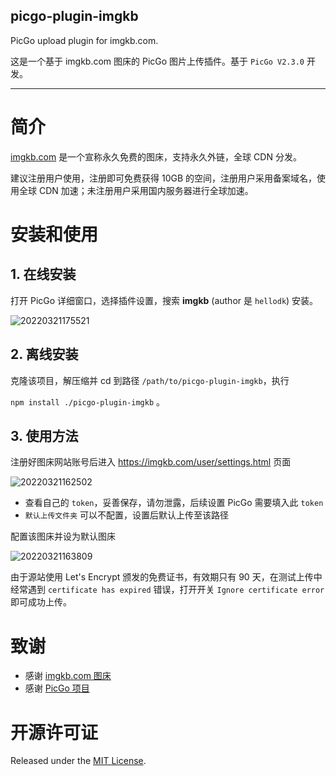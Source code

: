 ## picgo-plugin-imgkb

PicGo upload plugin for imgkb.com.

这是一个基于 imgkb.com 图床的 PicGo 图片上传插件。基于 `PicGo V2.3.0` 开发。

---

# 简介

[imgkb.com](https://imgkb.com/) 是一个宣称永久免费的图床，支持永久外链，全球 CDN 分发。

建议注册用户使用，注册即可免费获得 10GB 的空间，注册用户采用备案域名，使用全球 CDN 加速；未注册用户采用国内服务器进行全球加速。

# 安装和使用

## 1. 在线安装

打开 PicGo 详细窗口，选择插件设置，搜索 **imgkb** (author 是 `hellodk`) 安装。

![20220321175521](https://img.ukx.cn/abcdocker/2022/03/21/3def0d41e0565/3def0d41e0565.png)

## 2. 离线安装

克隆该项目，解压缩并 cd 到路径 `/path/to/picgo-plugin-imgkb`，执行

`npm install ./picgo-plugin-imgkb` 。

## 3. 使用方法

注册好图床网站账号后进入 https://imgkb.com/user/settings.html 页面

![20220321162502](https://img.ukx.cn/abcdocker/2022/03/21/be39ac1dd70ee/be39ac1dd70ee.png)

- 查看自己的 `token`，妥善保存，请勿泄露，后续设置 PicGo 需要填入此 `token`
- `默认上传文件夹` 可以不配置，设置后默认上传至该路径

配置该图床并设为默认图床

![20220321163809](https://img.ukx.cn/abcdocker/2022/03/21/c52ea75151377/c52ea75151377.png)

由于源站使用 Let's Encrypt 颁发的免费证书，有效期只有 90 天，在测试上传中经常遇到 `certificate has expired` 错误，打开开关 `Ignore certificate error` 即可成功上传。

# 致谢

- 感谢 [imgkb.com 图床](https://imgkb.com/)
- 感谢 [PicGo 项目](https://github.com/Molunerfinn/PicGo)

# 开源许可证

Released under the [MIT License](https://github.com/hellodk34/picgo-plugin-imgkb/blob/main/LICENSE).
